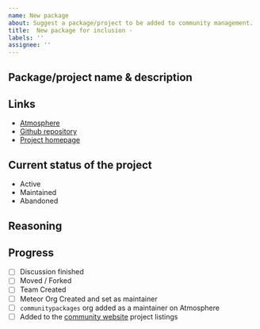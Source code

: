 ```yaml
---
name: New package
about: Suggest a package/project to be added to community management.
title:  New package for inclusion - 
labels: ''
assignee: ''
---
```


## Package/project name & description

## Links
* [Atmosphere](https://www.atmosphere.com/)
* [Github repository](https://www.github.com/)
* [Project homepage](https://www.meteor.com)

## Current status of the project
<!-- Please select one and remove the others -->
 * Active
 * Maintained
 * Abandoned

 ## Reasoning
<!-- Why should we take on this project? Are you willing to maintain it for now? -->
 
 ## Progress
 - [ ] Discussion finished
 - [ ] Moved / Forked
 - [ ] Team Created
 - [ ] Meteor Org Created and set as maintainer
 - [ ] `communitypackages` org added as a maintainer on Atmosphere
 - [ ] Added to the [community website](https://github.com/Meteor-Community-Packages/website) project listings
